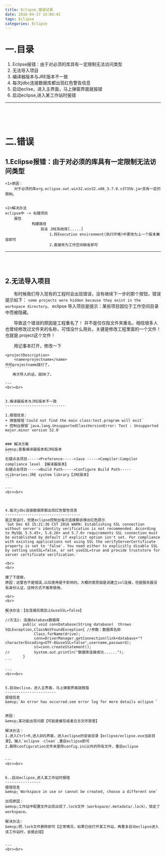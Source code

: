 ```yaml
---
title: Eclipse_错误记录
date: 2016-04-17 15:04:41
tags: Eclipse
categories: Eclipse
---
```


一.目录
=======================

1. Eclipse报错：由于对必须的库具有一定限制无法访问类型
2. 无法导入项目
3. 编译器版本与JRE版本不一致
4. 每次jdbc连接数据库都出现红色警告信息
5. 启动eclise，进入主界面，马上弹窗界面就报错
6. 启动eclipse,进入某工作站时报错

---
<br><br><br>


二.错误
=======================


1.Eclipse报错：由于对必须的库具有一定限制无法访问类型
---------------------
```
<1>原因：
	对于必须的库org.eclipse.swt.win32.win32.x86_3.7.0.v3735b.jar具有一定的限制。


<2>解决办法
eclipse中 ->	右键项目
	属性
			构建路径
				双击 JRE系统库[.....]
					1.将Execution environment(执行环境)中更改为上一个版本兼容即可
					2.直接改为工作空间缺省即可

```

---
<br><br>


2.无法导入项目
------------------
　　有时候我们导入现有的工程时会出现错误，没有继续下一步的那个按钮，错误提示如下：
`some projects were hidden because they exist in the workspace directory。`
eclipse 导入项目是提示：某些项目因位于工作空间目录中而被隐藏。

　　导致这个错误的原因是工程重名了！
并不是仅仅指文件夹重名，相信很多人也曾经修改过文件夹的名称，可惜没什么用处，关键是修改工程里面的一个文件！也就是.project这个文件！

　　用记事本打开，修改一下
````
<projectDescription>
	<name>projectname</name>
中的projectname就行了。
```
　　再次导入的话，就OK了。

---
<br><br>


3.编译器版本与JRE版本不一致
---------------------------

1.报错信息:
+ 弹窗报错`Could not find the main class:test.program will exit`
+ 控制台报错`java.lang.UnsupportedClassVersionError: Test : Unsupported major.minor version 52.0`


### 解决方案
&emsp;查看编译器版本和JRE版本
```
右键点击项目----->Preference----->Java ----->Compiler:Compiler compliance level 【编译器版本】
右键点击项目----->Build Path----->Configure Build Path----->Libraries:JRE system library【JRE版本】
```

---
<br><br>



4.每次jdbc连接数据库都出现红色警告信息
----------------------------------
能正常运行，但是eclipse控制台每次连接都会弹出红色提示
`Sat Dec 03 15:21:36 CST 2016 WARN: Establishing SSL connection without server's identity verification is not recommended. According to MySQL 5.5.45+, 5.6.26+ and 5.7.6+ requirements SSL connection must be established by default if explicit option isn't set. For compliance with existing applications not using SSL the verifyServerCertificate property is set to 'false'. You need either to explicitly disable SSL by setting useSSL=false, or set useSSL=true and provide truststore for server certificate verification.`

<br>
<br>

搜了下度娘，
原因：这警告不是错误,以后使用是不影响的。大概的意思就是说建立ssl连接，但是服务器没有身份认证，这种方式不推荐使用。

<br>
<br>

解决办法：【在连接后面加上&useSSL=false】
```
//方法1: 连接database数据库
        public void connDatabase(String database)  throws SQLException,ClassNotFoundException{ //参数：数据库名称
             Class.forName(drive);
             conn=DriverManager.getConnection(link+database+"?characterEncoding=UTF-8&useSSL=false",username,password); 
             st=conn.createStatement();
//           System.out.println("数据库连接成功......");
        }
```

---
<br><br>


5.启动eclise，进入主界面，马上弹窗界面就报错
-----------------------
报错信息
&emsp;`An error has occurred.see error log for more details eclipse `


原因：
&emsp;某功能出现问题【可能是缓存或者日志文件那里】

解决办法：
1.进入Ctrl+R,进入DOS界面，进入eclipse的安装目录【eclipse/eclipse.exe当前目录】，输入`eclipse -clean`,重启eclipse即可
2.删除configuration文件夹里除config.ini以外的所有文件，重启eclipse


---
<br><br>


6..启动eclipse,进入某工作站时报错
----------------
报错信息
&emsp;`Workspace in use or cannot be created, choose a different one`

出现原因：
&emsp;工作站中配置文件出现出现了.lock文件（workspace/.metadata/.lock），锁定了workspace。

解决办法:
&emsp;把.lock文件删除即可【正常情况，如果已经打开某工作站，再重复启动eclipse进入该工作站时，会报此错】


---
<br><br>